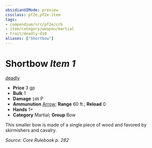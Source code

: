 ```yaml
---
obsidianUIMode: preview
cssclass: pf2e,pf2e-item
tags:
- compendium/src/pf2e/crb
- item/category/weapon/martial
- trait/deadly-d10
aliases: ["Shortbow"]
---
```

# Shortbow *Item 1*  
[deadly <d10>](/rules/traits/deadly.md)  

- **Price** 3 gp
- **Bulk** 1
- **Damage** `1d6` P
- **Ammunution** [Arrow](/compendium/equipment/items/arrow.md); **Range** 60 ft.; **Reload** 0
- **Hands** 1+
- **Category** Martial; **Group** Bow 

This smaller bow is made of a single piece of wood and favored by skirmishers and cavalry.

*Source: Core Rulebook p. 282*